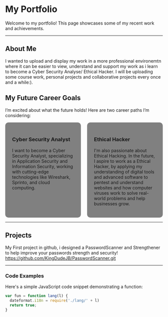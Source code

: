 # My Portfolio

Welcome to my portfolio! This page showcases some of my recent work and achievements. 

---

## About Me

I wanted to upload and display my work in a more professional environemtn where it can be easier to view, understand and support my work as i learn to become a Cyber Security Analyse/ Ethical Hacker. I will be uploading some course work, personal projects and collaborative projects every once and a while:).

## My Future Career Goals

I’m excited about what the future holds! Here are two career paths I’m considering:

<div style="display: flex; justify-content: space-between; gap: 20px;">
  <div style="flex: 1; border: 2px solid #808080 ; border-radius: 10px; padding: 20px; background-color: #808080 ;">
    <h3>Cyber Security Analyst</h3>
    <p>I want to become a Cyber Security Analyst, specializing in Application Security and Information Security, working with cutting-edge technologies like Wireshark, Sprinto, and cloud computing.</p>
  </div>
  
  <div style="flex: 1; border: 2px solid #808080 ; border-radius: 10px; padding: 20px; background-color: #808080 ;">
    <h3>Ethical Hacker</h3>
    <p>I'm also passionate about Ethical Hacking. In the future, I aspire to work as a Ethical Hacker, by applying my understanding of digital tools and advanced software to pentest and understand websites and how computer viruses work to solve real-world problems and help businesses grow.</p>
  </div>
</div>

---

## Projects

My First project in github, i designed a PasswordScanner and Strengthener to help improve your passwords strength and security!
https://github.com/KingDudeJB/PasswordScanner.git

---

### Code Examples

Here's a simple JavaScript code snippet demonstrating a function:

```javascript
var fun = function lang(l) {
  dateformat.i18n = require('./lang/' + l)
  return true;
}
